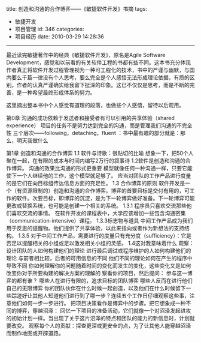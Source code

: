 title: 创造和沟通的合作博弈——《敏捷软件开发》书摘
tags:
  - 敏捷开发
  - 项目管理
id: 346
categories:
  - 项目经历
date: 2010-03-29 14:28:36
---

最近读完敏捷著作中的经典《敏捷软件开发》，原名是Agile Software Development，感觉和以前看的有关软件工程的书都有些不同。这本书充分体现作者真正将软件开发过程管理视为一种可工程化的技术，书中的严谨与幽默，与国内要么千篇一律没有个人思考，要么完全是个人感悟无法形成理论依据，有质的区别。作者的认真严谨确实给我留下挺深的印象。这已不仅仅是思考，而是不断的完善，是一种希望最终形成体系的努力。

这里摘出整本书中个人感觉有道理的段落，也做些个人感悟，留待以后观用。

第0章
沟通的成功依赖于发送者和接受者有可以引用的共享体验（shared experience）
项目的任务不是努力达到完全的沟通，而是管理我们沟通的不完全性
三个层次——following，detaching，fluent
：书中最有趣的部分就是：那么，明天我做什么

第1章 创造和沟通的合作博弈
1.1 软件与诗歌：很贴切的比喻
想象一下，把50个人聚在一起，在有限的成本与时间内编写2万行的叙事诗
1.2软件是创造和沟通的合作博弈。
沟通的效果比沟通的形式更重要
模型就像任何一种沟通一样，只要它能使下一个人继续他的工作，这个模型就足够了。
应当对团队的工作产品进行度量的是它们在向目标组传达信息方面的充足性。
1.3
合作博弈的原则
软件开发是一个（有资源限制的）创造和沟通的合作博弈。博弈的首要目标是交付有用的，可工作的软件。次要目标，即博弈的沉淀，是为下一轮博弈做好准备。下一轮博弈可能更改或替换系统，也可能是创建一个相关的系统。
1.3.1
程序员只喜欢交流那些他们喜欢交流的事情。
在软件开发的课程表中，大学应该增加一些包含沟通密集（communication-intensive）课程。
1.3.3标志物与道具
中间工作产品成为我们用于反思的提醒物。他们提供了共享体验，以此来指向或者作为新想法的支持结构。
1.3.5
对于中间工作产品，需要进行的度量只有充分度（sufficiency）：它是否足以提醒相关的小组或足以激发相关小组的灵感。
1.4这对我意味着什么
观察：
设计团队的人如何构建他们的理论
进行最后调试或程序维护的人如何构建他们的理论
与前者相比较，后者的可用信息的不同
他们不同的理论如何在产生的程序中导致不同
你如何理解你的问题随着时间的变化而发生的变化，这些变化又是如何改变你对于所要构建的解决方案的理解的
察看你的项目，然后提问：
参与这一博弈的都有谁？
哪些人在进行有限的，追求目标的团队博弈
哪些人反而在进行他们自己的无限博弈
你的团队伙伴在什么时候一起创造，以及他们在什么时候留下一些踪迹好让其他人知道他们进行到了哪一步？连续五个工作日仔细观察这些事，注意他们如何一步一步进行。
把项目决策看作是博弈中的步骤。把它想象成一种不同的博弈，穿越沼泽：
回忆一下项目的准备活动，它们就像一个对沼泽发起进攻的初始计划一样。当出现了关于这片沼泽的特点和团队的能力的新信息时，计划就要改变。
观察每个人的贡献：探查更深或更安全的点，为了让其他人能穿越沼泽而制作地图或开辟道路。